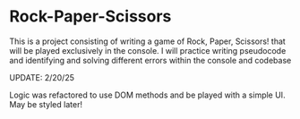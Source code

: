 # Rock-Paper-Scissors
This is a project consisting of writing a game of Rock, Paper, Scissors! that will be played exclusively in the console.
I will practice writing pseudocode and identifying and solving different errors within the console and codebase

UPDATE: 2/20/25

Logic was refactored to use DOM methods and be played with a simple UI. May be styled later!
